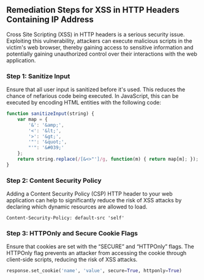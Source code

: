 

## Remediation Steps for XSS in HTTP Headers Containing IP Address
Cross Site Scripting (XSS) in HTTP headers is a serious security issue. Exploiting this vulnerability, attackers can execute malicious scripts in the victim's web browser, thereby gaining access to sensitive information and potentially gaining unauthorized control over their interactions with the web application.

### Step 1: Sanitize Input
Ensure that all user input is sanitized before it's used. This reduces the chance of nefarious code being executed. In JavaScript, this can be executed by encoding HTML entities with the following code:
```javascript
function sanitizeInput(string) {
    var map = {
        '&': '&amp;',
        '<': '&lt;',
        '>': '&gt;',
        '"': '&quot;',
        "'": '&#039;'
    };
    return string.replace(/[&<>"']/g, function(m) { return map[m]; });
}
```
### Step 2: Content Security Policy
Adding a Content Security Policy (CSP) HTTP header to your web application can help to significantly reduce the risk of XSS attacks by declaring which dynamic resources are allowed to load.

```http
Content-Security-Policy: default-src 'self'
```
### Step 3: HTTPOnly and Secure Cookie Flags
Ensure that cookies are set with the “SECURE” and “HTTPOnly” flags. The HTTPOnly flag prevents an attacker from accessing the cookie through client-side scripts, reducing the risk of XSS attacks.

```python
response.set_cookie('name', 'value', secure=True, httponly=True)
```